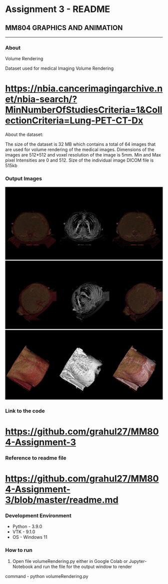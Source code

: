 # Assignment 3 - README

## MM804 GRAPHICS AND ANIMATION

---

### About

Volume Rendering

Dataset used for medical Imaging Volume Rendering

# https://nbia.cancerimagingarchive.net/nbia-search/?MinNumberOfStudiesCriteria=1&CollectionCriteria=Lung-PET-CT-Dx

About the dataset:

The size of the dataset is 32 MB which contains a total of 64 images that are used for volume rendering of the medical images.
Dimensions of the images are 512\*512 and voxel resolution of the image is 5mm.
Min and Max pixel Intensities are 0 and 512.
Size of the individual image DICOM file is 515kb

### Output Images

![Output](output.jpg)
![Output](output1.png)
![Output](output2.png)

### Link to the code

# https://github.com/grahul27/MM804-Assignment-3

### Reference to readme file

# https://github.com/grahul27/MM804-Assignment-3/blob/master/readme.md

### Development Environment

- Python - 3.9.0
- VTK - 9.1.0
- OS - Windows 11

### How to run

1. Open file volumeRendering.py either in Google Colab or Jupyter-Notebook and run the file for the output window to render

command - python volumeRendering.py
